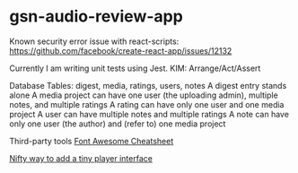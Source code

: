 # gsn-audio-review-app

Known security error issue with react-scripts: https://github.com/facebook/create-react-app/issues/12132

Currently I am writing unit tests using Jest. KIM: Arrange/Act/Assert

Database
Tables: digest, media, ratings, users, notes
A digest entry stands alone
A media project can have one user (the uploading admin), multiple notes, and multiple ratings
A rating can have only one user and one media project
A user can have multiple notes and multiple ratings
A note can have only one user (the author) and (refer to) one media project

Third-party tools
[Font Awesome Cheatsheet](https://fontawesome.com/v5/cheatsheet)

[Nifty way to add a tiny player interface](https://codepen.io/websitebeaver/pen/vKdWxW?editors=0010)
